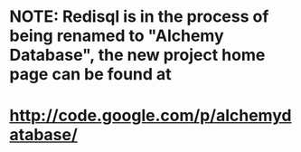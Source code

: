 # NOTE: Redisql is in the process of being renamed to "Alchemy Database", the new project home page can be found at #
# http://code.google.com/p/alchemydatabase/ #